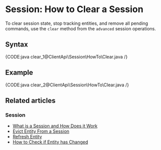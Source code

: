 # Session: How to Clear a Session

To clear session state, stop tracking entities, and remove all pending commands, 
use the  `clear` method from the `advanced` session operations.

## Syntax

{CODE:java clear_1@ClientApi\Session\HowTo\Clear.java /}

## Example

{CODE:java clear_2@ClientApi\Session\HowTo\Clear.java /}

## Related articles

### Session

- [What is a Session and How Does it Work](../../../client-api/session/what-is-a-session-and-how-does-it-work)
- [Evict Entity From a Session](../../../client-api/session/how-to/evict-entity-from-a-session)
- [Refresh Entity](../../../client-api/session/how-to/refresh-entity)
- [How to Check if Entity has Changed](../../../client-api/session/how-to/check-if-entity-has-changed)

